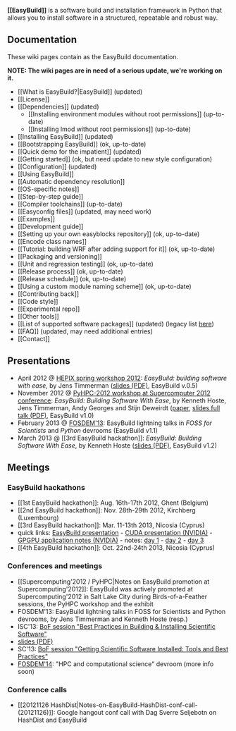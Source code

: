 **[[EasyBuild]]** is a software build and installation framework in Python that allows you to install software in a structured, repeatable and robust way.

## Documentation

These wiki pages contain as the EasyBuild documentation.

**NOTE: The wiki pages are in need of a serious update, we're working on it.**

* [[What is EasyBuild?|EasyBuild]] (updated)
* [[License]]
* [[Dependencies]] (updated)
  * [[Installing environment modules without root permissions]] (up-to-date)
  * [[Installing lmod without root permissions]] (up-to-date)
* [[Installing EasyBuild]] (updated)
 * [[Bootstrapping EasyBuild]] (ok, up-to-date)
* [[Quick demo for the impatient]] (updated)
* [[Getting started]] (ok, but need update to new style configuration)
 * [[Configuration]] (updated)
* [[Using EasyBuild]]
 * [[Automatic dependency resolution]]
 * [[OS-specific notes]]
* [[Step-by-step guide]]
* [[Compiler toolchains]] (up-to-date)
* [[Easyconfig files]] (updated, may need work)
 * [[Examples]]
* [[Development guide]]
 * [[Setting up your own easyblocks repository]] (ok, up-to-date)
 * [[Encode class names]]
 * [[Tutorial: building WRF after adding support for it]] (ok, up-to-date)
 * [[Packaging and versioning]]
 * [[Unit and regression testing]] (ok, up-to-date)
 * [[Release process]] (ok, up-to-date)
 * [[Release schedule]] (ok, up-to-date)
 * [[Using a custom module naming scheme]] (ok, up-to-date)
* [[Contributing back]]
 * [[Code style]]
 * [[Experimental repo]]
* [[Other tools]]
* [[List of supported software packages]] (updated) (legacy list [here](https://github.com/hpcugent/easybuild/wiki/List-of-supported-software-packages/ede46976d7367a86fe76ae79adba7b8e9fd9f118))
* [[FAQ]] (updated, may need additional entries)
* [[Contact]]

## Presentations

* April 2012 @ [HEPIX spring workshop 2012](https://indico.cern.ch/contributionDisplay.py?sessionId=3&contribId=39&confId=160737): _EasyBuild: building software with ease_, by Jens Timmerman ([slides (PDF)](http://hpc.ugent.be/easybuild/easybuild_hepix_spring_2012.pdf), EasyBuild v.0.5)
* November 2012 @ [PyHPC-2012 workshop at Supercomputer 2012 conference](http://sc12.supercomputing.org/schedule/event_detail.php?evid=wksp118): _EasyBuild: Building Software With Ease_, by Kenneth Hoste, Jens Timmerman, Andy Georges and Stijn Deweirdt ([paper](http://hpcugent.github.com/easybuild/files/easybuild-PyHPC-SC12_paper.pdf), [slides full talk (PDF)](http://hpcugent.github.com/easybuild/files/easybuild-PyHPC-SC12_slides.pdf), EasyBuild v1.0)
* February 2013 @ [FOSDEM'13](http://fosdem.org/2013/): EasyBuild lightning talks in _FOSS for Scientists_ and _Python_ devrooms (EasyBuild v1.1)
* March 2013 @ [[3rd EasyBuild hackathon]]: _EasyBuild: Building Software With Ease_, by Kenneth Hoste ([slides (PDF)](http://hpcugent.github.com/easybuild/files/easybuild_hackathon_Cyprus_20130311.pdf), EasyBuild v1.2)

## Meetings

### EasyBuild hackathons

* [[1st EasyBuild hackathon]]: Aug. 16th-17th 2012, Ghent (Belgium)
* [[2nd EasyBuild hackathon]]: Nov. 28th-29th 2012, Kirchberg (Luxembourg)
* [[3rd EasyBuild hackathon]]: Mar. 11-13th 2013, Nicosia (Cyprus)
 * quick links: [EasyBuild presentation](http://hpcugent.github.com/easybuild/files/easybuild_hackathon_Cyprus_20130311.pdf) - [CUDA presentation (NVIDIA)](http://hpcugent.github.com/easybuild/files/CUDA_Toolkit_for_Sysadmins.pdf) - [GPGPU application notes (NVIDIA)](https://github.com/hpcugent/easybuild/wiki/GPGPU-apps-notes-NVIDIA) - notes: [day 1](https://github.com/hpcugent/easybuild/wiki/3rd-easybuild-hackathon---meeting-minutes-day-1) - [day 2](https://github.com/hpcugent/easybuild/wiki/3rd-easybuild-hackathon---meeting-minutes-day-2) - [day 3](https://github.com/hpcugent/easybuild/wiki/3rd-easybuild-hackathon---meeting-minutes-day-3)
* [[4th EasyBuild hackathon]]: Oct. 22nd-24th 2013, Nicosia (Cyprus)

### Conferences and meetings

 * [[Supercomputing'2012 / PyHPC|Notes on EasyBuild promotion at Supercomputing'2012]]: EasyBuild was actively promoted at Supercomputing'2012 in Salt Lake City during Birds-of-a-Feather sessions, the PyHPC workshop and the exhibit
 * FOSDEM'13: EasyBuild lightning talks in FOSS for Scientists and Python devrooms, by Jens Timmerman and Kenneth Hoste (resp.)
 * ISC'13: [BoF session "Best Practices in Building & Installing Scientific Software"](http://www.isc-events.com/isc13_ap/presentationdetails.php?t=contribution&o=2108&a=select&ra=eventdetails)
  * [slides (PDF)](http://hpcugent.github.com/easybuild/files/easybuild_BoF_ISC13_20130619.pdf)
 * SC'13: [BoF session "Getting Scientific Software Installed: Tools and Best Practices"](http://sc13.supercomputing.org/schedule/event_detail.php?evid=bof111)
 * [FOSDEM'14](https://fosdem.org/2014/): "HPC and computational science" devroom (more info soon)

### Conference calls

 * [[20121126 HashDist|Notes-on-EasyBuild-HashDist-conf-call-(20121126)]]: Google hangout conf call with Dag Sverre Seljebotn on HashDist and EasyBuild

